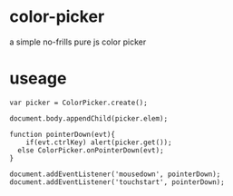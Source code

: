 # color-picker
a simple no-frills pure js color picker

# useage
```
var picker = ColorPicker.create();

document.body.appendChild(picker.elem);

function pointerDown(evt){
	if(evt.ctrlKey) alert(picker.get());
  else ColorPicker.onPointerDown(evt);
}

document.addEventListener('mousedown', pointerDown);
document.addEventListener('touchstart', pointerDown);
```
